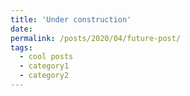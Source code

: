 ```yaml
---
title: 'Under construction'
date: 
permalink: /posts/2020/04/future-post/
tags:
  - cool posts
  - category1
  - category2
---
```

